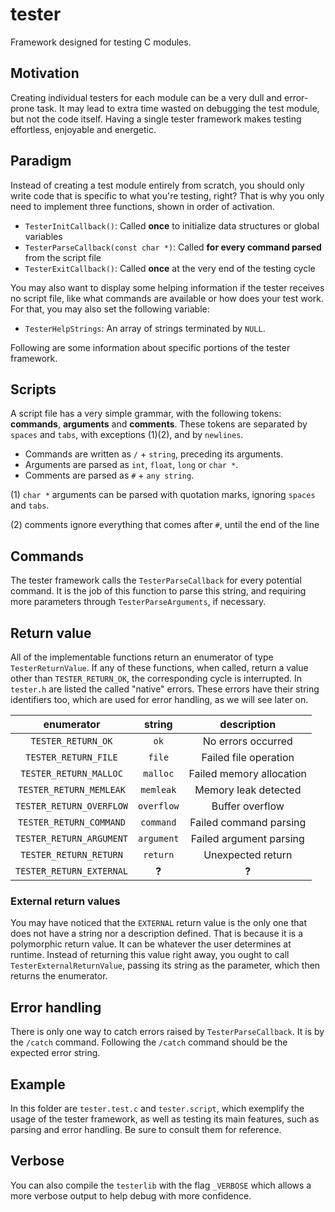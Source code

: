 # tester

Framework designed for testing C modules.

## Motivation

Creating individual testers for each module can be a very dull and error-prone task. It may lead to extra time wasted on debugging the test module, but not the code itself. Having a single tester framework makes testing effortless, enjoyable and energetic.

## Paradigm

Instead of creating a test module entirely from scratch, you should only write code that is specific to what you're testing, right? That is why you only need to implement three functions, shown in order of activation.

* `TesterInitCallback()`: Called **once** to initialize data structures or global variables
* `TesterParseCallback(const char *)`: Called **for every command parsed** from the script file
* `TesterExitCallback()`: Called **once** at the very end of the testing cycle

You may also want to display some helping information if the tester receives no script file, like what commands are available or how does your test work. For that, you may also set the following variable:

* `TesterHelpStrings`: An array of strings terminated by `NULL`.

Following are some information about specific portions of the tester framework.

## Scripts

A script file has a very simple grammar, with the following tokens: **commands**, **arguments** and **comments**. These tokens are separated by ` spaces` and `tabs`, with exceptions (1)(2), and by `newlines`.

* Commands are written as `/`  + `string`, preceding its arguments.
* Arguments are parsed as `int`,  `float`, `long` or `char *`.
* Comments are parsed as `#` + `any string`.

(1) `char *` arguments can be parsed with quotation marks, ignoring `spaces` and `tabs`.

(2) comments ignore everything that comes after `#`, until the end of the line

## Commands

The tester framework calls the `TesterParseCallback` for every potential command. It is the job of this function to parse this string, and requiring more parameters through `TesterParseArguments`, if necessary.

## Return value

All of the implementable functions return an enumerator of type `TesterReturnValue`. If any of these functions, when called, return a value other than `TESTER_RETURN_OK`, the corresponding cycle is interrupted. In `tester.h` are listed the called "native" errors. These errors have their string identifiers too, which are used for error handling, as we will see later on.

|      **enumerator**      | **string** |     **description**      |
| :----------------------: | :--------: | :----------------------: |
|    `TESTER_RETURN_OK`    |    `ok`    |    No errors occurred    |
|   `TESTER_RETURN_FILE`   |   `file`   |  Failed file operation   |
|  `TESTER_RETURN_MALLOC`  |  `malloc`  | Failed memory allocation |
| `TESTER_RETURN_MEMLEAK`  | `memleak`  |   Memory leak detected   |
| `TESTER_RETURN_OVERFLOW` | `overflow` |     Buffer overflow      |
| `TESTER_RETURN_COMMAND`  | `command`  |  Failed command parsing  |
| `TESTER_RETURN_ARGUMENT` | `argument` | Failed argument parsing  |
|  `TESTER_RETURN_RETURN`  |  `return`  |    Unexpected return     |
| `TESTER_RETURN_EXTERNAL` |   **?**    |          **?**           |

### External return values

You may have noticed that the `EXTERNAL` return value is the only one that does not have a string nor a description defined. That is because it is a polymorphic return value. It can be whatever the user determines at runtime. Instead of returning this value right away, you ought to call `TesterExternalReturnValue`, passing its string as the parameter, which then returns the enumerator.

## Error handling

There is only one way to catch errors raised by `TesterParseCallback`. It is by the `/catch` command. Following the `/catch` command should be the expected error string.

## Example

In this folder are `tester.test.c` and `tester.script`, which exemplify the usage of the tester framework, as well as testing its main features, such as parsing and error handling. Be sure to consult them for reference.

## Verbose

You can also compile the `testerlib` with the flag `_VERBOSE` which allows a more verbose output to help debug with more confidence.
